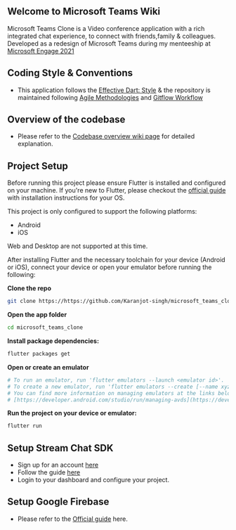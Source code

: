 ## Welcome to Microsoft Teams Wiki

Microsoft Teams Clone is a Video conference application with a rich integrated chat experience, to connect with friends,family & colleagues.
Developed as a redesign of Microsoft Teams during my menteeship at [Microsoft Engage 2021](https://microsoft.acehacker.com/engage2021/index.html)

## Coding Style & Conventions

  * This application follows the [Effective Dart: Style](https://dart.dev/guides/language/effective-dart/style) & the repository is 
    maintained following [Agile Methodologies](https://www.atlassian.com/agile) and [Gitflow Workflow](https://www.atlassian.com/git/tutorials/comparing-workflows/gitflow-workflow)
## Overview of the codebase
  * Please refer to the [Codebase overview wiki page](https://github.com/Karanjot-singh/microsoft_teams_clone/wiki#coding-style--conventions) for detailed explanation.

## Project Setup

Before running this project please ensure Flutter is installed and configured on your machine. If you're new to Flutter, please checkout the [official guide](https://flutter.dev/docs/get-started/install) with installation instructions for your OS. 

This project is only configured to support the following platforms:

- Android
- iOS

Web and Desktop are not supported at this time. 

After installing Flutter and the necessary toolchain for your device (Android or iOS), connect your device or open your emulator before running the following:

**Clone the repo**

```bash
git clone https://https://github.com/Karanjot-singh/microsoft_teams_clone/
```

**Open the app folder** 

```bash
cd microsoft_teams_clone
```

**Install package dependencies:**

```bash
flutter packages get 
```

**Open or create an emulator**

```bash
# To run an emulator, run 'flutter emulators --launch <emulator id>'.
# To create a new emulator, run 'flutter emulators --create [--name xyz]'.
# You can find more information on managing emulators at the links below:
# [https://developer.android.com/studio/run/managing-avds](https://developer.android.com/studio/run/managing-avds)[https://developer.android.com/studio/command-line/avdmanager](https://developer.android.com/studio/command-line/avdmanager)
```

**Run the project on your device or emulator:**

```bash
flutter run 
```

## Setup Stream Chat SDK
- Sign up for an account [here](https://getstream.io/chat/)
- Follow the guide [here](https://getstream.io/chat/flutter/tutorial/#flutter-chat-sdk-setup)
- Login to your dashboard and configure your project.

## Setup Google Firebase
- Please refer to the [Official guide](https://firebase.google.com/docs/flutter/setup?platform=ios) here.
